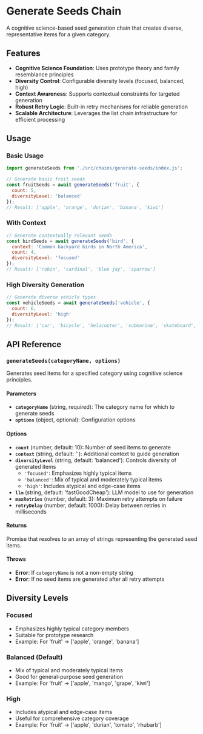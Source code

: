 # Generate Seeds Chain

A cognitive science-based seed generation chain that creates diverse, representative items for a given category.

## Features

- **Cognitive Science Foundation**: Uses prototype theory and family resemblance principles
- **Diversity Control**: Configurable diversity levels (focused, balanced, high)
- **Context Awareness**: Supports contextual constraints for targeted generation
- **Robust Retry Logic**: Built-in retry mechanisms for reliable generation
- **Scalable Architecture**: Leverages the list chain infrastructure for efficient processing

## Usage

### Basic Usage

```javascript
import generateSeeds from './src/chains/generate-seeds/index.js';

// Generate basic fruit seeds
const fruitSeeds = await generateSeeds('fruit', {
  count: 5,
  diversityLevel: 'balanced'
});
// Result: ['apple', 'orange', 'durian', 'banana', 'kiwi']
```

### With Context

```javascript
// Generate contextually relevant seeds
const birdSeeds = await generateSeeds('bird', {
  context: 'Common backyard birds in North America',
  count: 4,
  diversityLevel: 'focused'
});
// Result: ['robin', 'cardinal', 'blue jay', 'sparrow']
```

### High Diversity Generation

```javascript
// Generate diverse vehicle types
const vehicleSeeds = await generateSeeds('vehicle', {
  count: 6,
  diversityLevel: 'high'
});
// Result: ['car', 'bicycle', 'helicopter', 'submarine', 'skateboard', 'spaceship']
```

## API Reference

### `generateSeeds(categoryName, options)`

Generates seed items for a specified category using cognitive science principles.

#### Parameters

- **`categoryName`** (string, required): The category name for which to generate seeds
- **`options`** (object, optional): Configuration options

#### Options

- **`count`** (number, default: 10): Number of seed items to generate
- **`context`** (string, default: ''): Additional context to guide generation
- **`diversityLevel`** (string, default: 'balanced'): Controls diversity of generated items
  - `'focused'`: Emphasizes highly typical items
  - `'balanced'`: Mix of typical and moderately typical items
  - `'high'`: Includes atypical and edge-case items
- **`llm`** (string, default: 'fastGoodCheap'): LLM model to use for generation
- **`maxRetries`** (number, default: 3): Maximum retry attempts on failure
- **`retryDelay`** (number, default: 1000): Delay between retries in milliseconds

#### Returns

Promise that resolves to an array of strings representing the generated seed items.

#### Throws

- **Error**: If `categoryName` is not a non-empty string
- **Error**: If no seed items are generated after all retry attempts

## Diversity Levels

### Focused
- Emphasizes highly typical category members
- Suitable for prototype research
- Example: For 'fruit' → ['apple', 'orange', 'banana']

### Balanced (Default)
- Mix of typical and moderately typical items
- Good for general-purpose seed generation
- Example: For 'fruit' → ['apple', 'mango', 'grape', 'kiwi']

### High
- Includes atypical and edge-case items
- Useful for comprehensive category coverage
- Example: For 'fruit' → ['apple', 'durian', 'tomato', 'rhubarb']